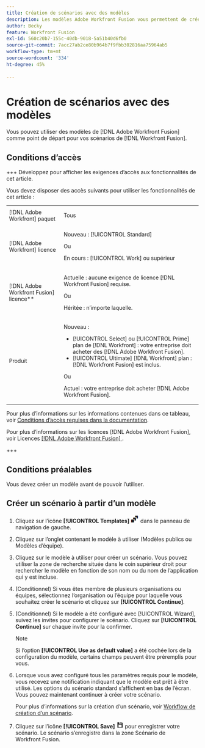 ```yaml
---
title: Création de scénarios avec des modèles
description: Les modèles Adobe Workfront Fusion vous permettent de créer et d’utiliser des modèles existants comme point de départ pour vos scénarios Workfront Fusion.
author: Becky
feature: Workfront Fusion
exl-id: 560c20b7-155c-40db-9018-5a51b40d6fb0
source-git-commit: 7acc27ab2ce80b964b7f9fbb302816aa75964ab5
workflow-type: tm+mt
source-wordcount: '334'
ht-degree: 45%

---
```


# Création de scénarios avec des modèles

Vous pouvez utiliser des modèles de [!DNL Adobe Workfront Fusion] comme point de départ pour vos scénarios de [!DNL Workfront Fusion].

## Conditions d’accès

+++ Développez pour afficher les exigences d’accès aux fonctionnalités de cet article.

Vous devez disposer des accès suivants pour utiliser les fonctionnalités de cet article :

<table style="table-layout:auto">
 <col> 
 <col> 
 <tbody> 
  <tr> 
   <td role="rowheader">[!DNL Adobe Workfront] paquet</td> 
   <td> <p>Tous</p> </td> 
  </tr> 
  <tr data-mc-conditions=""> 
   <td role="rowheader">[!DNL Adobe Workfront] licence</td> 
   <td> <p>Nouveau : [!UICONTROL Standard]</p><p>Ou</p><p>En cours : [!UICONTROL Work] ou supérieur</p> </td> 
  </tr> 
  <tr> 
   <td role="rowheader">[!DNL Adobe Workfront Fusion] licence**</td> 
   <td>
   <p>Actuelle : aucune exigence de licence [!DNL Workfront Fusion] requise.</p>
   <p>Ou</p>
   <p>Héritée : n’importe laquelle. </p>
   </td> 
  </tr> 
  <tr> 
   <td role="rowheader">Produit</td> 
   <td>
   <p>Nouveau :</p> <ul><li>[!UICONTROL Select] ou [!UICONTROL Prime] plan de [!DNL Workfront] : votre entreprise doit acheter des [!DNL Adobe Workfront Fusion].</li><li>[!UICONTROL Ultimate] [!DNL Workfront] plan : [!DNL Workfront Fusion] est inclus.</li></ul>
   <p>Ou</p>
   <p>Actuel : votre entreprise doit acheter [!DNL Adobe Workfront Fusion].</p>
   </td> 
  </tr>
 </tbody> 
</table>

Pour plus d’informations sur les informations contenues dans ce tableau, voir [Conditions d’accès requises dans la documentation](/help/workfront-fusion/references/licenses-and-roles/access-level-requirements-in-documentation.md).

Pour plus d’informations sur les licences [!DNL Adobe Workfront Fusion], voir Licences [[!DNL Adobe Workfront Fusion] ](/help/workfront-fusion/set-up-and-manage-workfront-fusion/licensing-operations-overview/license-automation-vs-integration.md).

+++

## Conditions préalables

Vous devez créer un modèle avant de pouvoir l’utiliser.

## Créer un scénario à partir d’un modèle

1. Cliquez sur l’icône **[!UICONTROL Templates]** ![](assets/templates-icon.png) dans le panneau de navigation de gauche.
1. Cliquez sur l’onglet contenant le modèle à utiliser (Modèles publics ou Modèles d’équipe).
1. Cliquez sur le modèle à utiliser pour créer un scénario. Vous pouvez utiliser la zone de recherche située dans le coin supérieur droit pour rechercher le modèle en fonction de son nom ou du nom de l’application qui y est incluse.
1. (Conditionnel) Si vous êtes membre de plusieurs organisations ou équipes, sélectionnez l’organisation ou l’équipe pour laquelle vous souhaitez créer le scénario et cliquez sur **[!UICONTROL Continue]**.
1. (Conditionnel) Si le modèle a été configuré avec [!UICONTROL Wizard], suivez les invites pour configurer le scénario. Cliquez sur **[!UICONTROL Continue]** sur chaque invite pour la confirmer.

   >[!NOTE]
   >
   >Si l’option **[!UICONTROL Use as default value]** a été cochée lors de la configuration du modèle, certains champs peuvent être préremplis pour vous.

1. Lorsque vous avez configuré tous les paramètres requis pour le modèle, vous recevez une notification indiquant que le modèle est prêt à être utilisé. Les options du scénario standard s’affichent en bas de l’écran. Vous pouvez maintenant continuer à créer votre scénario.

   Pour plus d’informations sur la création d’un scénario, voir [Workflow de création d’un scénario](/help/workfront-fusion/create-scenarios/plan-a-scenario/create-a-scenario-workflow.md).

1. Cliquez sur l’icône **[!UICONTROL Save]** ![](assets/save-icon.png) pour enregistrer votre scénario. Le scénario s’enregistre dans la zone Scénario de Workfront Fusion.
